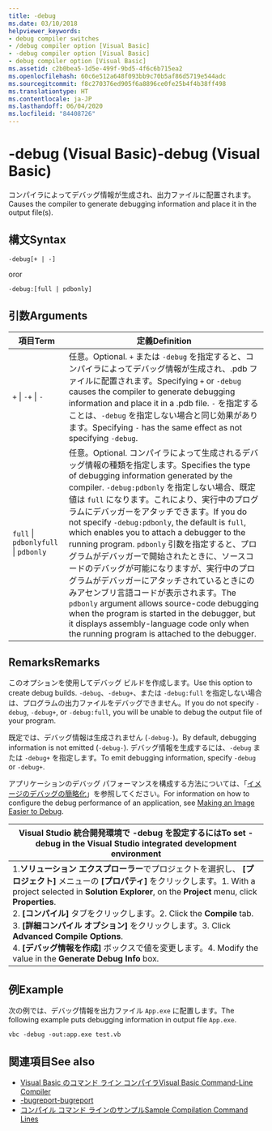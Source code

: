 ```yaml
---
title: -debug
ms.date: 03/10/2018
helpviewer_keywords:
- debug compiler switches
- /debug compiler option [Visual Basic]
- -debug compiler option [Visual Basic]
- debug compiler option [Visual Basic]
ms.assetid: c2b0bea5-1d5e-499f-9bd5-4f6c6b715ea2
ms.openlocfilehash: 60c6e512a648f093bb9c70b5af86d5719e544adc
ms.sourcegitcommit: f8c270376ed905f6a8896ce0fe25b4f4b38ff498
ms.translationtype: HT
ms.contentlocale: ja-JP
ms.lasthandoff: 06/04/2020
ms.locfileid: "84408726"
---
```

# <a name="-debug-visual-basic"></a><span data-ttu-id="a16c6-102">-debug (Visual Basic)</span><span class="sxs-lookup"><span data-stu-id="a16c6-102">-debug (Visual Basic)</span></span>

<span data-ttu-id="a16c6-103">コンパイラによってデバッグ情報が生成され、出力ファイルに配置されます。</span><span class="sxs-lookup"><span data-stu-id="a16c6-103">Causes the compiler to generate debugging information and place it in the output file(s).</span></span>

## <a name="syntax"></a><span data-ttu-id="a16c6-104">構文</span><span class="sxs-lookup"><span data-stu-id="a16c6-104">Syntax</span></span>

```console
-debug[+ | -]
```

<span data-ttu-id="a16c6-105">or</span><span class="sxs-lookup"><span data-stu-id="a16c6-105">or</span></span>

```console
-debug:[full | pdbonly]
```

## <a name="arguments"></a><span data-ttu-id="a16c6-106">引数</span><span class="sxs-lookup"><span data-stu-id="a16c6-106">Arguments</span></span>

|<span data-ttu-id="a16c6-107">項目</span><span class="sxs-lookup"><span data-stu-id="a16c6-107">Term</span></span>|<span data-ttu-id="a16c6-108">定義</span><span class="sxs-lookup"><span data-stu-id="a16c6-108">Definition</span></span>|
|---|---|
|<span data-ttu-id="a16c6-109">`+` &#124; `-`</span><span class="sxs-lookup"><span data-stu-id="a16c6-109">`+` &#124; `-`</span></span>|<span data-ttu-id="a16c6-110">任意。</span><span class="sxs-lookup"><span data-stu-id="a16c6-110">Optional.</span></span> <span data-ttu-id="a16c6-111">`+` または `-debug` を指定すると、コンパイラによってデバッグ情報が生成され、.pdb ファイルに配置されます。</span><span class="sxs-lookup"><span data-stu-id="a16c6-111">Specifying `+` or `-debug` causes the compiler to generate debugging information and place it in a .pdb file.</span></span> <span data-ttu-id="a16c6-112">`-` を指定することは、`-debug` を指定しない場合と同じ効果があります。</span><span class="sxs-lookup"><span data-stu-id="a16c6-112">Specifying `-` has the same effect as not specifying `-debug`.</span></span>|
|<span data-ttu-id="a16c6-113">`full` &#124; `pdbonly`</span><span class="sxs-lookup"><span data-stu-id="a16c6-113">`full` &#124; `pdbonly`</span></span>|<span data-ttu-id="a16c6-114">任意。</span><span class="sxs-lookup"><span data-stu-id="a16c6-114">Optional.</span></span> <span data-ttu-id="a16c6-115">コンパイラによって生成されるデバッグ情報の種類を指定します。</span><span class="sxs-lookup"><span data-stu-id="a16c6-115">Specifies the type of debugging information generated by the compiler.</span></span> <span data-ttu-id="a16c6-116">`-debug:pdbonly` を指定しない場合、既定値は `full` になります。これにより、実行中のプログラムにデバッガーをアタッチできます。</span><span class="sxs-lookup"><span data-stu-id="a16c6-116">If you do not specify `-debug:pdbonly`, the default is `full`, which enables you to attach a debugger to the running program.</span></span> <span data-ttu-id="a16c6-117">`pdbonly` 引数を指定すると、プログラムがデバッガーで開始されたときに、ソースコードのデバッグが可能になりますが、実行中のプログラムがデバッガーにアタッチされているときにのみアセンブリ言語コードが表示されます。</span><span class="sxs-lookup"><span data-stu-id="a16c6-117">The `pdbonly` argument allows source-code debugging when the program is started in the debugger, but it displays assembly-language code only when the running program is attached to the debugger.</span></span>|

## <a name="remarks"></a><span data-ttu-id="a16c6-118">Remarks</span><span class="sxs-lookup"><span data-stu-id="a16c6-118">Remarks</span></span>

<span data-ttu-id="a16c6-119">このオプションを使用してデバッグ ビルドを作成します。</span><span class="sxs-lookup"><span data-stu-id="a16c6-119">Use this option to create debug builds.</span></span> <span data-ttu-id="a16c6-120">`-debug`、`-debug+`、または `-debug:full` を指定しない場合は、プログラムの出力ファイルをデバッグできません。</span><span class="sxs-lookup"><span data-stu-id="a16c6-120">If you do not specify `-debug`, `-debug+`, or `-debug:full`, you will be unable to debug the output file of your program.</span></span>

<span data-ttu-id="a16c6-121">既定では、デバッグ情報は生成されません (`-debug-`)。</span><span class="sxs-lookup"><span data-stu-id="a16c6-121">By default, debugging information is not emitted (`-debug-`).</span></span> <span data-ttu-id="a16c6-122">デバッグ情報を生成するには、`-debug` または `-debug+` を指定します。</span><span class="sxs-lookup"><span data-stu-id="a16c6-122">To emit debugging information, specify `-debug` or `-debug+`.</span></span>

<span data-ttu-id="a16c6-123">アプリケーションのデバッグ パフォーマンスを構成する方法については、「[イメージのデバッグの簡略化](../../../framework/debug-trace-profile/making-an-image-easier-to-debug.md)」を参照してください。</span><span class="sxs-lookup"><span data-stu-id="a16c6-123">For information on how to configure the debug performance of an application, see [Making an Image Easier to Debug](../../../framework/debug-trace-profile/making-an-image-easier-to-debug.md).</span></span>

|<span data-ttu-id="a16c6-124">Visual Studio 統合開発環境で -debug を設定するには</span><span class="sxs-lookup"><span data-stu-id="a16c6-124">To set -debug in the Visual Studio integrated development environment</span></span>|
|---|
|<span data-ttu-id="a16c6-125">1.**ソリューション エクスプローラー**でプロジェクトを選択し、 **[プロジェクト]** メニューの **[プロパティ]** をクリックします。</span><span class="sxs-lookup"><span data-stu-id="a16c6-125">1.  With a project selected in **Solution Explorer**, on the **Project** menu, click **Properties**.</span></span> <br /><span data-ttu-id="a16c6-126">2. **[コンパイル]** タブをクリックします。</span><span class="sxs-lookup"><span data-stu-id="a16c6-126">2.  Click the **Compile** tab.</span></span><br /><span data-ttu-id="a16c6-127">3. **[詳細コンパイル オプション]** をクリックします。</span><span class="sxs-lookup"><span data-stu-id="a16c6-127">3.  Click **Advanced Compile Options**.</span></span><br /><span data-ttu-id="a16c6-128">4. **[デバッグ情報を作成]** ボックスで値を変更します。</span><span class="sxs-lookup"><span data-stu-id="a16c6-128">4.  Modify the value in the **Generate Debug Info** box.</span></span>|

## <a name="example"></a><span data-ttu-id="a16c6-129">例</span><span class="sxs-lookup"><span data-stu-id="a16c6-129">Example</span></span>

<span data-ttu-id="a16c6-130">次の例では、デバッグ情報を出力ファイル `App.exe` に配置します。</span><span class="sxs-lookup"><span data-stu-id="a16c6-130">The following example puts debugging information in output file `App.exe`.</span></span>

```console
vbc -debug -out:app.exe test.vb
```

## <a name="see-also"></a><span data-ttu-id="a16c6-131">関連項目</span><span class="sxs-lookup"><span data-stu-id="a16c6-131">See also</span></span>

- [<span data-ttu-id="a16c6-132">Visual Basic のコマンド ライン コンパイラ</span><span class="sxs-lookup"><span data-stu-id="a16c6-132">Visual Basic Command-Line Compiler</span></span>](index.md)
- [<span data-ttu-id="a16c6-133">-bugreport</span><span class="sxs-lookup"><span data-stu-id="a16c6-133">-bugreport</span></span>](bugreport.md)
- [<span data-ttu-id="a16c6-134">コンパイル コマンド ラインのサンプル</span><span class="sxs-lookup"><span data-stu-id="a16c6-134">Sample Compilation Command Lines</span></span>](sample-compilation-command-lines.md)
